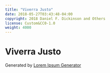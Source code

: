 ```yaml
---
title: "Viverra Justo"
date: 2018-05-27T03:43:48-04:00
copyright: 2018 Daniel F. Dickinson and Others
license: Custom&CC0-1.0
weight: 4000
---
```


# Viverra Justo

Generated by [Lorem Ipsum Generator](https://loremipsum.io/generator)
